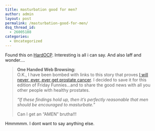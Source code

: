 ```yaml
---
title: masturbation good for men?
author: admin
layout: post
permalink: /masturbation-good-for-men/
dsq_thread_id:
  - 26005188
categories:
  - Uncategorized
---
```

Found this on [HardOCP][1]. Interesting is all i can say. And also laff and wonder&#8230;.

> **One Handed Web Browsing:**  
> O.K., I have been bombed with links to this story that proves [I will never, ever, ever get prostate cancer][2]. I decided to save it for this edition of Friday Funnies&#8230;and to share the good news with all you other people with healthy prostates. 
> 
> *&#8220;If these findings hold up, then it&#8217;s perfectly reasonable that men should be encouraged to masturbate.&#8221;*
> 
> Can I get an &#8220;AMEN&#8221; brutha!!!

<p align="left">
  Hmmmmm. I dont want to say anything else.
</p>

 [1]: http://www.hardocp.com
 [2]: http://www.health-news.co.uk/showstory.asp?id=115320